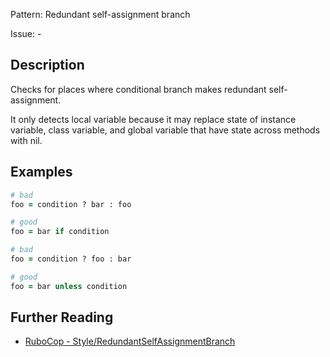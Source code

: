 Pattern: Redundant self-assignment branch

Issue: -

## Description

Checks for places where conditional branch makes redundant self-assignment.

It only detects local variable because it may replace state of instance variable, class variable, and global variable that have state across methods with nil.

## Examples

```ruby
# bad
foo = condition ? bar : foo

# good
foo = bar if condition

# bad
foo = condition ? foo : bar

# good
foo = bar unless condition
```

## Further Reading

* [RuboCop - Style/RedundantSelfAssignmentBranch](https://docs.rubocop.org/rubocop/cops_style.html#styleredundantselfassignmentbranch)
